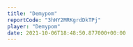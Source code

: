 ```yaml
---
title: "Demypom"
reportCode: "3hHY2MRKgrdDkTPj"
player: "Demypom"
date: 2021-10-06T18:48:50.877000+00:00
---
```


